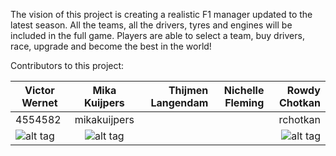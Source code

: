The vision of this project is creating a realistic F1 manager updated to the latest season.
All the teams, all the drivers, tyres and engines will be included in the full game.
Players are able to select a team, buy drivers, race, upgrade and become the best in the world!



Contributors to this project:

| Victor Wernet | Mika Kuijpers | Thijmen Langendam      | Nichelle Fleming | Rowdy Chotkan |
| ------------- |:-------------:| ----------------------:|-----------------:|--------------:|
| 4554582       | mikakuijpers  |                        |                  |rchotkan       |
| ![alt tag](http://tinyurl.com/haegpqr "Victor Wernet")| ![alt tag](https://s22.postimg.org/p0shwlzfz/image.png "Mika Kuijpers")  |                        |                  |![alt tag](https://goo.gl/jofBVB "Rowdy Chotkan")|


